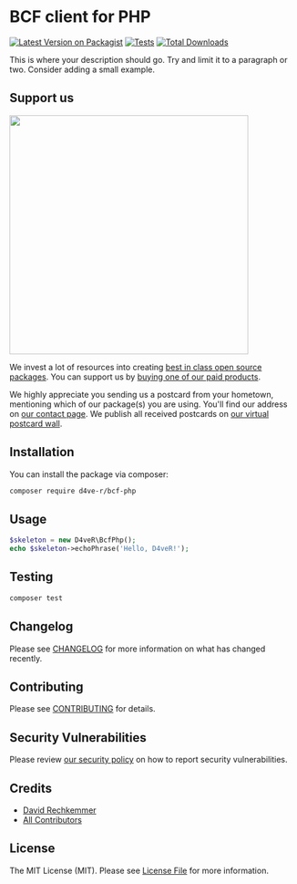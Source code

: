 # BCF client for PHP

[![Latest Version on Packagist](https://img.shields.io/packagist/v/d4ve-r/bcf-php.svg?style=flat-square)](https://packagist.org/packages/d4ve-r/bcf-php)
[![Tests](https://img.shields.io/github/actions/workflow/status/d4ve-r/bcf-php/run-tests.yml?branch=main&label=tests&style=flat-square)](https://github.com/d4ve-r/bcf-php/actions/workflows/run-tests.yml)
[![Total Downloads](https://img.shields.io/packagist/dt/d4ve-r/bcf-php.svg?style=flat-square)](https://packagist.org/packages/d4ve-r/bcf-php)

This is where your description should go. Try and limit it to a paragraph or two. Consider adding a small example.

## Support us

[<img src="https://github-ads.s3.eu-central-1.amazonaws.com/bcf-php.jpg?t=1" width="419px" />](https://spatie.be/github-ad-click/bcf-php)

We invest a lot of resources into creating [best in class open source packages](https://spatie.be/open-source). You can support us by [buying one of our paid products](https://spatie.be/open-source/support-us).

We highly appreciate you sending us a postcard from your hometown, mentioning which of our package(s) you are using. You'll find our address on [our contact page](https://spatie.be/about-us). We publish all received postcards on [our virtual postcard wall](https://spatie.be/open-source/postcards).

## Installation

You can install the package via composer:

```bash
composer require d4ve-r/bcf-php
```

## Usage

```php
$skeleton = new D4veR\BcfPhp();
echo $skeleton->echoPhrase('Hello, D4veR!');
```

## Testing

```bash
composer test
```

## Changelog

Please see [CHANGELOG](CHANGELOG.md) for more information on what has changed recently.

## Contributing

Please see [CONTRIBUTING](https://github.com/spatie/.github/blob/main/CONTRIBUTING.md) for details.

## Security Vulnerabilities

Please review [our security policy](../../security/policy) on how to report security vulnerabilities.

## Credits

- [David Rechkemmer](https://github.com/D4ve-R)
- [All Contributors](../../contributors)

## License

The MIT License (MIT). Please see [License File](LICENSE.md) for more information.
